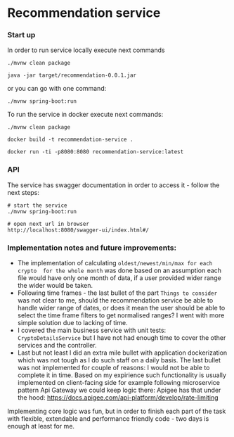 # Recommendation service
### Start up
In order to run service locally execute next commands
```shell script
./mvnw clean package

java -jar target/recommendation-0.0.1.jar
```
or you can go with one command:
```shell script
./mvnw spring-boot:run 
```
To run the service in docker execute next commands:
```shell script
./mvnw clean package

docker build -t recommendation-service .

docker run -ti -p8080:8080 recommendation-service:latest
```
### API 
The service has swagger documentation in order to access it - follow the next steps:
```shell script
# start the service
./mvnw spring-boot:run 

# open next url in browser
http://localhost:8080/swagger-ui/index.html#/
```
### Implementation notes and future improvements:

- The implementation of calculating `oldest/newest/min/max for each crypto  for the whole month` 
was done based on an assumption each file would have only one month of data, if a user provided wider range
the wider would  be taken.
- Following time frames - the last bullet of the part `Things to consider` was not clear to me, 
should the recommendation service be able to handle wider range of dates, 
or does it mean the user should be able to select the time frame filters to get normalised ranges? 
I went with more simple solution due to lacking of time. 
- I covered the main business service with unit tests: `CryptoDetailsService` but 
I have not had enough time to cover the other services and the controller.
- Last but not least I did an extra mile bullet with application dockerization which was not tough as 
I do such staff on a daily basis. The last bullet was not implemented for couple of reasons: I would not be able to complete 
it in time. Based on my expirience such functionality is usually implemented on client-facing side for example following 
microservice pattern Api Gateway we could keep logic there: Apigee has that under the hood: https://docs.apigee.com/api-platform/develop/rate-limiting

Implementing core logic was fun, but in order to finish each part of the task with flexible, extendable
and performance friendly code - two days is enough at least for me. 
    
